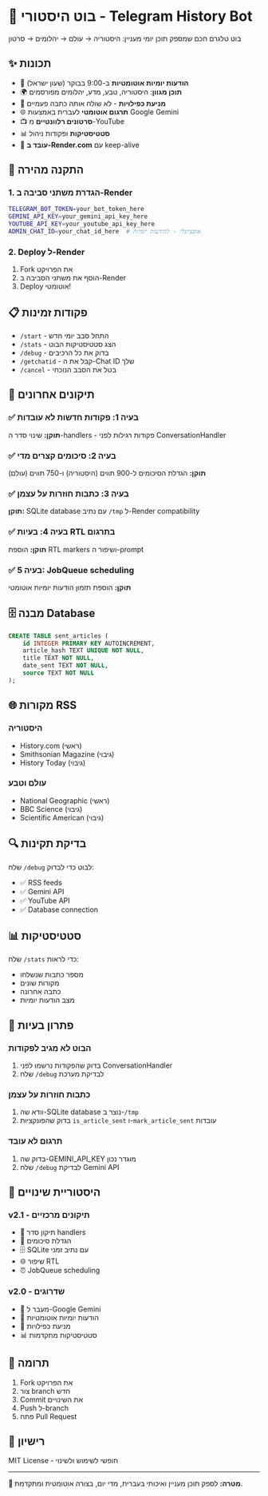 # 🤖 בוט היסטורי - Telegram History Bot

בוט טלגרם חכם שמספק תוכן יומי מעניין: היסטוריה → עולם → יהלומים → סרטון

## ✨ תכונות

- 📅 **הודעות יומיות אוטומטיות** ב-9:00 בבוקר (שעון ישראל)
- 🌍 **תוכן מגוון**: היסטוריה, טבע, מדע, יהלומים מפורסמים
- 🔄 **מניעת כפילויות** - לא שולח אותה כתבה פעמיים
- 🌐 **תרגום אוטומטי** לעברית באמצעות Google Gemini
- 📺 **סרטונים רלוונטיים** מ-YouTube
- 📊 **סטטיסטיקות** ופקודות ניהול
- 🚀 **עובד ב-Render.com** עם keep-alive

## 🚀 התקנה מהירה

### 1. הגדרת משתני סביבה ב-Render

```bash
TELEGRAM_BOT_TOKEN=your_bot_token_here
GEMINI_API_KEY=your_gemini_api_key_here
YOUTUBE_API_KEY=your_youtube_api_key_here
ADMIN_CHAT_ID=your_chat_id_here  # אופציונלי - להודעות יומיות
```

### 2. Deploy ל-Render

1. Fork את הפרויקט
2. הוסף את משתני הסביבה ב-Render
3. Deploy אוטומטי!

## 📋 פקודות זמינות

- `/start` - התחל סבב יומי חדש
- `/stats` - הצג סטטיסטיקות הבוט
- `/debug` - בדוק את כל הרכיבים
- `/getchatid` - קבל את ה-Chat ID שלך
- `/cancel` - בטל את הסבב הנוכחי

## 🔧 תיקונים אחרונים

### ✅ בעיה 1: פקודות חדשות לא עובדות
**תוקן:** שינוי סדר ה-handlers - פקודות רגילות לפני ConversationHandler

### ✅ בעיה 2: סיכומים קצרים מדי
**תוקן:** הגדלת הסיכומים ל-900 תווים (היסטוריה) ו-750 תווים (עולם)

### ✅ בעיה 3: כתבות חוזרות על עצמן
**תוקן:** SQLite database עם נתיב `/tmp` ל-Render compatibility

### ✅ בעיה 4: בעיות RTL בתרגום
**תוקן:** הוספת RTL markers ושיפור ה-prompt

### ✅ בעיה 5: JobQueue scheduling
**תוקן:** הוספת תזמון הודעות יומיות אוטומטי

## 🗄️ מבנה Database

```sql
CREATE TABLE sent_articles (
    id INTEGER PRIMARY KEY AUTOINCREMENT,
    article_hash TEXT UNIQUE NOT NULL,
    title TEXT NOT NULL,
    date_sent TEXT NOT NULL,
    source TEXT NOT NULL
);
```

## 🌐 מקורות RSS

### היסטוריה
- History.com (ראשי)
- Smithsonian Magazine (גיבוי)
- History Today (גיבוי)

### עולם וטבע
- National Geographic (ראשי)
- BBC Science (גיבוי)
- Scientific American (גיבוי)

## 🔍 בדיקת תקינות

שלח `/debug` לבוט כדי לבדוק:
- ✅ RSS feeds
- ✅ Gemini API
- ✅ YouTube API
- ✅ Database connection

## 📊 סטטיסטיקות

שלח `/stats` כדי לראות:
- מספר כתבות שנשלחו
- מקורות שונים
- כתבה אחרונה
- מצב הודעות יומיות

## 🚨 פתרון בעיות

### הבוט לא מגיב לפקודות
1. בדוק שהפקודות נרשמו לפני ConversationHandler
2. שלח `/debug` לבדיקת מערכת

### כתבות חוזרות על עצמן
1. וודא שה-SQLite database נוצר ב-`/tmp`
2. בדוק שהפונקציות `is_article_sent` ו-`mark_article_sent` עובדות

### תרגום לא עובד
1. בדוק שה-GEMINI_API_KEY מוגדר נכון
2. שלח `/debug` לבדיקת Gemini API

## 📝 היסטוריית שינויים

### v2.1 - תיקונים מרכזיים
- 🔧 תיקון סדר handlers
- 📏 הגדלת סיכומים
- 🗄️ SQLite עם נתיב זמני
- 🌐 שיפור RTL
- ⏰ JobQueue scheduling

### v2.0 - שדרוגים
- 🤖 מעבר ל-Google Gemini
- 📅 הודעות יומיות אוטומטיות
- 🔄 מניעת כפילויות
- 📊 סטטיסטיקות מתקדמות

## 🤝 תרומה

1. Fork את הפרויקט
2. צור branch חדש
3. Commit את השינויים
4. Push ל-branch
5. פתח Pull Request

## 📄 רישיון

MIT License - חופשי לשימוש ולשינוי

---

**🎯 מטרה:** לספק תוכן מעניין ואיכותי בעברית, מדי יום, בצורה אוטומטית ומתקדמת.
